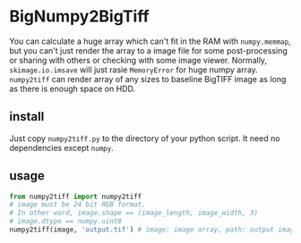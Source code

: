 # BigNumpy2BigTiff

You can calculate a huge array which can't fit in the RAM with `numpy.memmap`, but you can't just render the array to a image file for some post-processing or sharing with others or checking with some image viewer. Normally, `skimage.io.imsave` will just rasie `MemoryError` for huge numpy array. `numpy2tiff` can render array of any sizes to baseline BigTIFF image as long as there is enough space on HDD.

## install
Just copy `numpy2tiff.py` to the directory of your python script. It need no dependencies except `numpy`.

## usage
```python
from numpy2tiff import numpy2tiff
# image must be 24 bit RGB format.
# In other word, image.shape == (image_length, image_width, 3)
# image.dtype == numpy.uint8
numpy2tiff(image, 'output.tif') # image: image array, path: output image filepath
```
